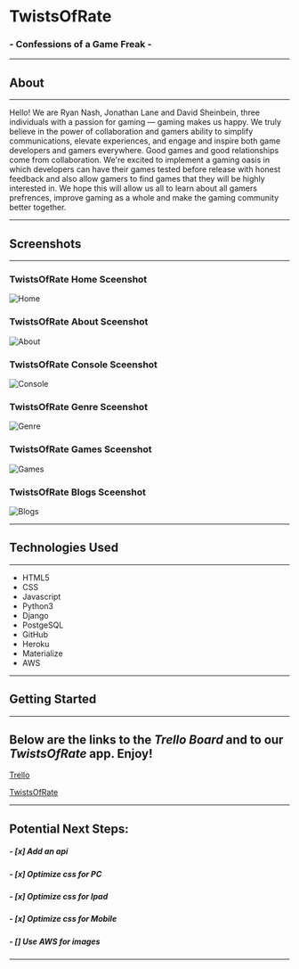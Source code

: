 # TwistsOfRate
### - Confessions of a Game Freak -
______________________________________________________________________
## About
______________________________________________________________________
Hello! 
We are Ryan Nash, Jonathan Lane and David Sheinbein, three individuals with a passion for gaming — gaming makes us happy. 
We truly believe in the power of collaboration and gamers ability to simplify communications, elevate experiences, and engage and inspire both game developers and gamers everywhere. 
Good games and good relationships come from collaboration. We're excited to implement a gaming oasis in which developers can have their games tested before release with honest feedback and also allow gamers to find games that they will be highly interested in. 
We hope this will allow us all to learn about all gamers prefrences, improve gaming as a whole and make the gaming community better together.
______________________________________________________________________
## Screenshots
______________________________________________________________________

### TwistsOfRate Home Sceenshot
![Home]( )

### TwistsOfRate About Sceenshot
![About]( )

### TwistsOfRate Console Sceenshot
![Console]( )

### TwistsOfRate Genre Sceenshot
![Genre]( )

### TwistsOfRate Games Sceenshot
![Games]( )

### TwistsOfRate Blogs Sceenshot
![Blogs]( )

______________________________________________________________________
## Technologies Used
______________________________________________________________________

* HTML5
* CSS
* Javascript
* Python3
* Django
* PostgeSQL
* GitHub
* Heroku
* Materialize
* AWS

______________________________________________________________________
## Getting Started
______________________________________________________________________
## Below are the links to the *Trello Board* and to our *TwistsOfRate* app. Enjoy!

[Trello](https://docs.google.com/presentation/d/1S8-bwzKLaWdXhisrUhPEQS5aqYE8xsLpsuVTx2VMgpY/edit#slide=id.g89166a4c25_2_15)

[TwistsOfRate](https://twists-of-rate.herokuapp.com/)
______________________________________________________________________
## Potential Next Steps: 

##### - [x] Add an api 
##### - [x] Optimize css for PC
##### - [x] Optimize css for Ipad
##### - [x] Optimize css for Mobile
##### - [] Use AWS for images

______________________________________________________________________
